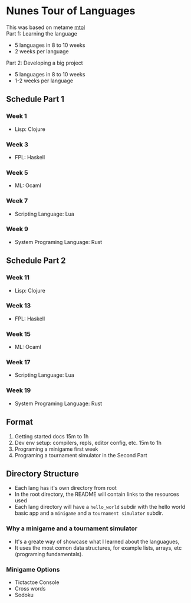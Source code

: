 # Nunes Tour of Languages
This was based on metame [mtol](https://github.com/metame/mtol)
<br />
Part 1: Learning the language
- 5 languages in 8 to 10 weeks
- 2 weeks per language

Part 2: Developing a big project
- 5 languages in 8 to 10 weeks
- 1-2 weeks per language

## Schedule Part 1
### Week 1 
* Lisp: Clojure

### Week 3
* FPL: Haskell
    
### Week 5
* ML: Ocaml
  
### Week 7
* Scripting Language: Lua

### Week 9
* System Programing Language: Rust

## Schedule Part 2
### Week 11
* Lisp: Clojure

### Week 13
* FPL: Haskell
    
### Week 15
* ML: Ocaml
  
### Week 17
* Scripting Language: Lua

### Week 19
* System Programing Language: Rust

## Format
1. Getting started docs 15m to 1h
2. Dev env setup: compilers, repls, editor config, etc. 15m to 1h
3. Programing a minigame first week
4. Programing a tournament simulator in the Second Part

## Directory Structure
* Each lang has it's own directory from root
* In the root directory, the README will contain links to the resources used
* Each lang directory will have a `hello_world` subdir with the hello world basic app and a `minigame` and a `tournament simulator` subdir.

### Why a minigame and a tournament simulator
* It's a greate way of showcase what I learned about the languagues,
* It uses the most comon data structures, for example lists, arrays, etc (programing fundamentals).

### Minigame Options
* Tictactoe Console
* Cross words
* Sodoku
